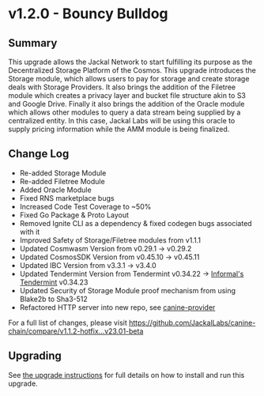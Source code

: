 # v1.2.0 - Bouncy Bulldog

## Summary
This upgrade allows the Jackal Network to start fulfilling its purpose as the Decentralized Storage Platform of the Cosmos. This upgrade introduces the Storage module, which allows users to pay for storage and create storage deals with Storage Providers. It also brings the addition of the Filetree module which creates a privacy layer and bucket file structure akin to S3 and Google Drive. Finally it also brings the addition of the Oracle module which allows other modules to query a data stream being supplied by a centralized entity. In this case, Jackal Labs will be using this oracle to supply pricing information while the AMM module is being finalized. 
## Change Log
* Re-added Storage Module
* Re-added Filetree Module
* Added Oracle Module
* Fixed RNS marketplace bugs
* Increased Code Test Coverage to ~50%
* Fixed Go Package & Proto Layout
* Removed Ignite CLI as a dependency & fixed codegen bugs associated with it
* Improved Safety of Storage/Filetree modules from v1.1.1
* Updated Cosmwasm Version from v0.29.1 -> v0.29.2
* Updated CosmosSDK Version from v0.45.10 -> v0.45.11
* Updated IBC Version from v3.3.1 -> v3.4.0
* Updated Tendermint Version from Tendermint v0.34.22 -> [Informal's Tendermint](https://github.com/tendermint/tendermint/issues/9972) v0.34.23 
* Updated Security of Storage Module proof mechanism from using Blake2b to Sha3-512
* Refactored HTTP server into new repo, see [canine-provider](https://github.com/JackalLabs/canine-provider)

For a full list of changes, please visit https://github.com/JackalLabs/canine-chain/compare/v1.1.2-hotfix...v23.01-beta

## Upgrading
See [the upgrade instructions](https://github.com/JackalLabs/canine-chain/blob/v23.01-beta/upgrades/v1.2.0.md) for full details on how to install and run this upgrade.